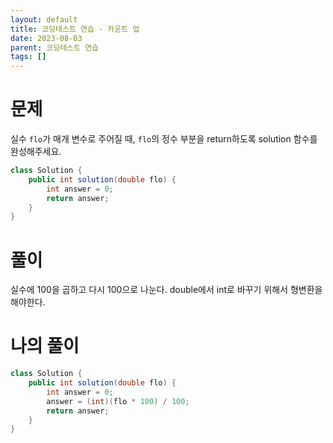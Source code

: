 ```yaml
---
layout: default
title: 코딩테스트 연습 - 카운트 업
date: 2023-08-03
parent: 코딩테스트 연습
tags: []
---
```


# 문제

실수 `flo`가 매개 변수로 주어질 때, `flo`의 정수 부분을 return하도록 solution 함수를 완성해주세요.

```java
class Solution {
    public int solution(double flo) {
        int answer = 0;
        return answer;
    }
}
```

# 풀이

실수에 100을 곱하고 다시 100으로 나눈다. double에서 int로 바꾸기 위해서 형변환을 해야한다.

# 나의 풀이

```java
class Solution {
    public int solution(double flo) {
        int answer = 0;
        answer = (int)(flo * 100) / 100;
        return answer;
    }
}
```
